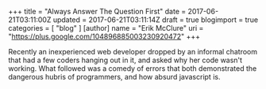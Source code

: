 +++
title = "Always Answer The Question First"
date = 2017-06-21T03:11:00Z
updated = 2017-06-21T03:11:14Z
draft = true
blogimport = true 
categories = [ "blog" ]
[author]
	name = "Erik McClure"
	uri = "https://plus.google.com/104896885003230920472"
+++

Recently an inexperienced web developer dropped by an informal chatroom that had a few coders hanging out in it, and asked why her code wasn't working. What followed was a comedy of errors that both demonstrated the dangerous hubris of programmers, and how absurd javascript is.
